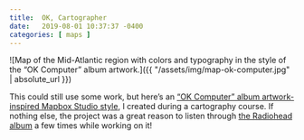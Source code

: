 ```yaml
---
title:  OK, Cartographer
date:   2019-08-01 10:37:37 -0400
categories: [ maps ]
---
```


![Map of the Mid-Atlantic region with colors and typography in the style of the “OK Computer” album artwork.]({{ "/assets/img/map-ok-computer.jpg" | absolute_url }})

This could still use some work, but here’s an [“OK Computer” album artwork-inspired Mapbox Studio style][1], I created during a cartography course. If nothing else, the project was a great reason to listen through [the Radiohead album][2] a few times while working on it!

[1]: https://api.mapbox.com/styles/v1/davemclaughlin/cjxv3aff8060z1crrl2h04shr.html?fresh=true&title=true&access_token=pk.eyJ1IjoiZGF2ZW1jbGF1Z2hsaW4iLCJhIjoiY2p4bzBlaGJ5MDF3NzNscXA5MnJyeW4xcyJ9.RlsTLBiHzI-gxBHMKZvWCg#9/51.6429/-1.2918
[2]: https://en.wikipedia.org/wiki/OK_Computer
